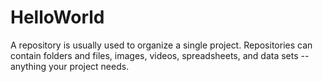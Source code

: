 # HelloWorld
A repository is usually used to organize a single project. Repositories can contain folders and  files, images, videos, spreadsheets, and data sets -- anything your project needs. 
